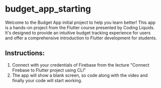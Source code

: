 # budget_app_starting

Welcome to the Budget App initial project to help you learn better! This app is a hands-on project from the Flutter course presented by Coding Liquids. It's designed to provide an intuitive budget tracking experience for users and offer a comprehensive introduction to Flutter development for students.

## Instructions: 
1. Connect with your credentials of Firebase from the lecture "Connect Firebase to Flutter project using CLI"
2. The app will show a blank screen, so code along with the video and finally your code will start working.